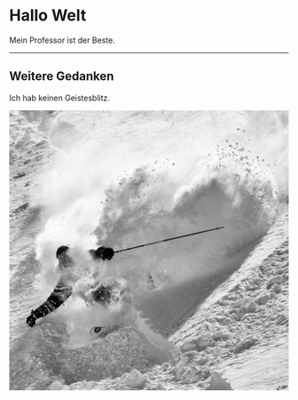 # Hallo Welt 

Mein Professor ist der Beste.

---

## Weitere Gedanken 

Ich hab keinen Geistesblitz.

![](I1.jpg)



